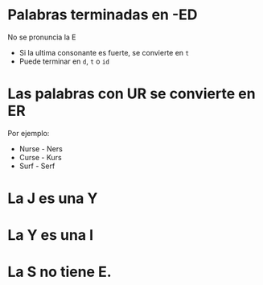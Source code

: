 # Palabras terminadas en -ED
No se pronuncia la E
- Si la ultima consonante es fuerte, se convierte en `t`
- Puede terminar en `d`, `t` o `id`

# Las palabras con UR se convierte en ER
Por ejemplo:
- Nurse - Ners
- Curse - Kurs
- Surf - Serf

# La J es una Y
# La Y es una I
# La S no tiene E. 
